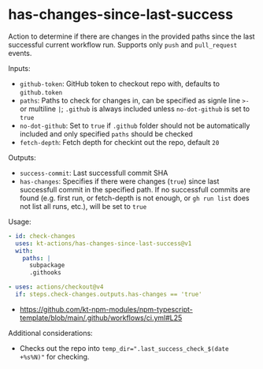 # has-changes-since-last-success

Action to determine if there are changes in the provided paths since the last successful current workflow run. Supports only `push` and `pull_request` events.

Inputs:

- `github-token`: GitHub token to checkout repo with, defaults to `github.token`
- `paths`: Paths to check for changes in, can be specified as signle line `>-` or multiline `|`; `.github` is always included unless `no-dot-github` is set to `true`
- `no-dot-github`: Set to `true` if `.github` folder should not be automatically included and only specified `paths` should be checked
- `fetch-depth`: Fetch depth for checkint out the repo, default `20`

Outputs:

- `success-commit`: Last successfull commit SHA
- `has-changes`: Specifies if there were changes (`true`) since last successfull commit in the specified path. If no successfull commits are found (e.g. first run, or fetch-depth is not enough, or `gh run list` does not list all runs, etc.), will be set to `true`

Usage:

```yml
- id: check-changes
  uses: kt-actions/has-changes-since-last-success@v1
  with:
    paths: |
      subpackage
      .githooks

- uses: actions/checkout@v4
  if: steps.check-changes.outputs.has-changes == 'true'
```

- https://github.com/kt-npm-modules/npm-typescript-template/blob/main/.github/workflows/ci.yml#L25

Additional considerations:

- Checks out the repo into `temp_dir=".last_success_check_$(date +%s%N)"` for checking.
